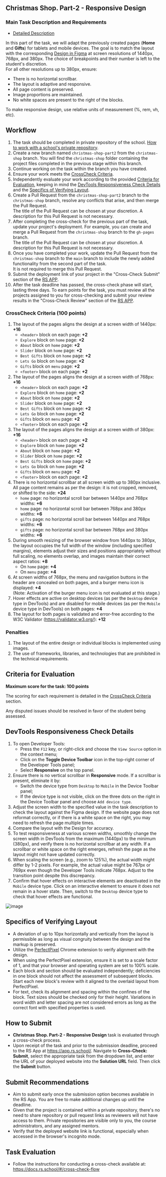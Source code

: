 ## Christmas Shop. Part-2 - Responsive Design

### Main Task Description and Requirements

- [Detailed Description](christmas-shop.md)

In this part of the task, we will adapt the previously created pages (**Home** and **Gifts**) for tablets and mobile devices.
The goal is to match the layout with the corresponding [Design in Figma](https://www.figma.com/design/zTB01BwWZVoXYK5atH3eZT/Cristmas-Shop) at screen resolutions of 1440px, 768px, and 380px.
The choice of breakpoints and their number is left to the student's discretion.  
For all other resolutions up to 380px, ensure:

- There is no horizontal scrollbar.
- The layout is adaptive and responsive.
- All page content is preserved.
- Image proportions are maintained.
- No white spaces are present to the right of the blocks.

To make responsive design, use relative units of measurement (%, rem, vh, etc).

## Workflow

1. The task should be completed in private repository of the school. [How to work with a school's private repository](https://docs.rs.school/#/private-repository).
2. Create a new branch named `christmas-shop-part2` from the `christmas-shop` branch. You will find the `christmas-shop` folder containing the project files completed in the previous stage within this branch.
3. Continue working on the task within the branch you have created.
4. Ensure your work meets the [CrossCheck Criteria](#crosscheck-criteria).
5. Independently evaluate your work according to the provided [Criteria for Evaluation](#criteria-for-evaluation), keeping in mind the [DevTools Responsiveness Check Details](#devtools-responsiveness-check-details) and the [Specifics of Verifying Layout](#specifics-of-verifying-layout).
6. Create a Pull Request from the `christmas-shop-part2` branch to the `christmas-shop` branch, resolve any conflicts that arise, and then merge the Pull Request.  
   The title of the Pull Request can be chosen at your discretion. A description for this Pull Request is not necessary.
7. After completing the cross-check for the previous part of the task, update your project's deployment. For example, you can create and merge a Pull Request from the `christmas-shop` branch to the `gh-pages` branch.  
   The title of the Pull Request can be chosen at your discretion. A description for this Pull Request is not necessary.
8. Once you have completed your work, update the Pull Request from the `christmas-shop` branch to the `main` branch to include the newly added functionality from the second part of the task.  
   It is not required to merge this Pull Request.
9. Submit the deployment link of your project in the "Cross-Check Submit" section of the [RS APP](https://app.rs.school/).
10. After the task deadline has passed, the cross-check phase will start, lasting three days. To earn points for the task, you must review all the projects assigned to you for cross-checking and submit your review results in the "Cross-Check Review" section of the [RS APP](https://app.rs.school/).

### CrossCheck Criteria (100 points)

1. The layout of the pages aligns the design at a screen width of 1440px: **+16**
   - `<header>` block on each page: **+2**
   - `Explore` block on `home` page: **+2**
   - `About` block on `home` page: **+2**
   - `Slider` block on `home` page: **+2**
   - `Best Gifts` block on `home` page: **+2**
   - `Lets Go` block on `home` page: **+2**
   - `Gifts` block on `menu` page: **+2**
   - `<footer>` block on each page: **+2**
2. The layout of the pages aligns the design at a screen width of 768px: **+16**
   - `<header>` block on each page: **+2**
   - `Explore` block on `home` page: **+2**
   - `About` block on `home` page: **+2**
   - `Slider` block on `home` page: **+2**
   - `Best Gifts` block on `home` page: **+2**
   - `Lets Go` block on `home` page: **+2**
   - `Gifts` block on `menu` page: **+2**
   - `<footer>` block on each page: **+2**
3. The layout of the pages aligns the design at a screen width of 380px: **+16**
   - `<header>` block on each page: **+2**
   - `Explore` block on `home` page: **+2**
   - `About` block on `home` page: **+2**
   - `Slider` block on `home` page: **+2**
   - `Best Gifts` block on `home` page: **+2**
   - `Lets Go` block on `home` page: **+2**
   - `Gifts` block on `menu` page: **+2**
   - `<footer>` block on each page: **+2**
4. There is no horizontal scrollbar at all screen width up to 380px inclusive. All page content remains as per the design: it is not cropped, removed, or shifted to the side: **+24**
   - `home` page: no horizontal scroll bar between 1440px and 768px widths: **+6**
   - `home` page: no horizontal scroll bar between 768px and 380px widths: **+6**
   - `gifts` page: no horizontal scroll bar between 1440px and 768px widths: **+6**
   - `gifts` page: no horizontal scroll bar between 768px and 380px widths: **+6**
5. During smooth resizing of the browser window from 1440px to 380px, the layout occupies the full width of the window (including specified margins), elements adjust their sizes and positions appropriately without full scaling, no elements overlap, and images maintain their correct aspect ratios: **+8**
   - On `home` page: **+4**
   - On `menu` page: **+4**
6. At screen widths of 768px, the menu and navigation buttons in the header are concealed on both pages, and a burger menu icon is displayed: **+4**  
   (Note: Activation of the burger menu icon is not evaluated at this stage.)
7. Hover effects are active on desktop devices (as per the `Desktop` device type in DevTools) and are disabled for mobile devices (as per the `Mobile` device type in DevTools) on both pages: **+4**
8. The layout for both pages is validated and error-free according to the W3C Validator (https://validator.w3.org/): **+12**

### Penalties

1. The layout of the entire design or individual blocks is implemented using images.
2. The use of frameworks, libraries, and technologies that are prohibited in the technical requirements.

## Criteria for Evaluation

**Maximum score for the task: 100 points**

The scoring for each requirement is detailed in the [CrossCheck Criteria](#crosscheck-criteria) section.  

Any disputed issues should be resolved in favor of the student being assessed.

## DevTools Responsiveness Check Details

1. To open Developer Tools:
   - Press the `F12` key, or right-click and choose the `View Source` option in the context menu;
   - Click on the **Toggle Device Toolbar** icon in the top-right corner of the Developer Tools panel;
   - Select **Responsive** on the top panel.
2. Ensure there is no vertical scrollbar in **Responsive** mode. If a scrollbar is present, eliminate it by:
   - Switch the device type from `Desktop` to `Mobile` in the Device Toolbar panel;
   - If the device type is not visible, click on the three dots on the right in the Device Toolbar panel and choose `Add device type`.
3. Adjust the screen width to the specified value in the task description to check the layout against the Figma design. If the website page does not reformat correctly, or if there is a white space on the right, you may need to refresh the page multiple times.
4. Compare the layout with the Design for accuracy.
5. To test responsiveness at various screen widths, smoothly change the screen width in DevTools from the maximum (1440px) to the minimum (380px), and verify there is no horizontal scrollbar at any width. If a scrollbar or white space on the right emerges, refresh the page as the layout might not have updated correctly.
6. When scaling the screen (e.g., zoom to 125%), the actual width might differ by 1-2 pixels. For example, the actual value might be 767px or 769px even though the Developer Tools indicate 768px. Adjust to the transition point despite this discrepancy.
7. Confirm that hover effects on interactive elements are deactivated in the `Mobile` device type. Click on an interactive element to ensure it does not remain in a hover state. Then, switch to the `Desktop` device type to check that hover effects are functional.

![image](https://user-images.githubusercontent.com/73646765/223966120-845e2526-c54c-4611-8173-db5f9a2c3faa.png)

## Specifics of Verifying Layout

- A deviation of up to 10px horizontally and vertically from the layout is permissible as long as visual congruity between the design and the markup is preserved.
- Utilize the [PerfectPixel](https://chrome.google.com/webstore/detail/perfectpixel-by-welldonec/dkaagdgjmgdmbnecmcefdhjekcoceebi?hl=ru) Chrome extension to verify alignment with the design.
- When using the PerfectPixel extension, ensure it is set to a scale factor of 1, and that your browser and operating system are set to 100% scale.
- Each block and section should be evaluated independently; deficiencies in one block should not affect the assessment of subsequent blocks. Start each new block's review with it aligned to the overlaid layout from PerfectPixel.
- For text, check its alignment and spacing within the confines of the block. Text sizes should be checked only for their height. Variations in word width and letter spacing are not considered errors as long as the correct font with specified properties is used.

## How to Submit

- **Christmas Shop. Part-2 - Responsive Design** task is evaluated through a cross-check process.
- Upon receipt of the task and prior to the submission deadline, proceed to the RS App at https://app.rs.school/. Navigate to **Cross-Check: Submit**, select the appropriate task from the dropdown list, and enter the URL of your deployed website into the **Solution URL** field. Then click the **Submit** button.

## Submit Recommendations

- Aim to submit early once the submission option becomes available in the RS App. You are free to make additional changes up until the deadline.
- Given that the project is contained within a private repository, there's no need to share repository or pull request links as reviewers will not have access to them. Private repositories are visible only to you, the course administrators, and any assigned mentors.
- Verify that the deployed website link is functional, especially when accessed in the browser's incognito mode.

## Task Evaluation

- Follow the instructions for conducting a cross-check available at: https://docs.rs.school/#/cross-check-flow
